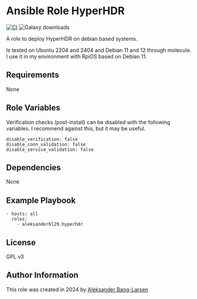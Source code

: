Ansible Role HyperHDR
=========

[![CI](https://github.com/aleksanderbl29/ansible-role-hyperhdr/actions/workflows/ci.yml/badge.svg)](https://github.com/aleksanderbl29/ansible-role-hyperhdr/actions/workflows/ci.yml) ![Galaxy downloads](https://img.shields.io/ansible/role/d/aleksanderbl29/hyperhdr)


A role to deploy HyperHDR on debian based systems.

Is tested on Ubuntu 2204 and 2404 and Debian 11 and 12 through molecule. I use it in my environment with RpiOS based on Debian 11.

Requirements
------------

None

Role Variables
--------------

Verification checks (post-install) can be disabled with the following variables. I recommend against this, but it may be useful.

```
disable_verification: false
disable_conn_validation: false
disable_service_validation: false
```

Dependencies
------------

None

Example Playbook
----------------

    - hosts: all
      roles:
        - aleksanderbl29.hyperhdr

License
-------

GPL v3

Author Information
------------------

This role was created in 2024 by [Aleksander Bang-Larsen](https://github.com/aleksanderbl29)
